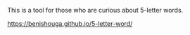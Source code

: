This is a tool for those who are curious about 5-letter words.

https://benishouga.github.io/5-letter-word/
